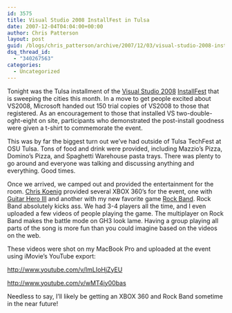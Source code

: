 ```yaml
---
id: 3575
title: Visual Studio 2008 InstallFest in Tulsa
date: 2007-12-04T04:04:00+00:00
author: Chris Patterson
layout: post
guid: /blogs/chris_patterson/archive/2007/12/03/visual-studio-2008-installfest-in-tulsa.aspx
dsq_thread_id:
  - "340267563"
categories:
  - Uncategorized
---
```

Tonight was the Tulsa installment of the [Visual Studio 2008](http://msdn2.microsoft.com/en-us/vstudio/default.aspx) [InstallFest](http://blogs.msdn.com/chkoenig/archive/2007/11/27/visual-studio-2008-installfest-update.aspx) that is sweeping the cities this month. In a move to get people excited about VS2008, Microsoft handed out 150 trial copies of VS2008 to those that registered. As an encouragement to those that installed VS two-double-oght-eight on site, participants who demonstrated the post-install goodness were given a t-shirt to commemorate the event. 

This was by far the biggest turn out we&#8217;ve had outside of Tulsa TechFest at OSU Tulsa. Tons of food and drink were provided, including Mazzio&#8217;s Pizza, Domino&#8217;s Pizza, and Spaghetti Warehouse pasta trays. There was plenty to go around and everyone was talking and discussing anything and everything. Good times. 

Once we arrived, we camped out and provided the entertainment for the room. [Chris Koenig](http://blogs.msdn.com/chkoenig/default.aspx) provided several XBOX 360&#8217;s for the event, one with [Guitar Hero III](http://en.wikipedia.org/wiki/Guitar_Hero_III:_Legends_of_Rock) and another with my new favorite game [Rock Band](http://en.wikipedia.org/wiki/Rock_Band). Rock Band absolutely kicks ass. We had 3-4 players all the time, and I even uploaded a few videos of people playing the game. The multiplayer on Rock Band makes the battle mode on GH3 look lame. Having a group playing all parts of the song is more fun than you could imagine based on the videos on the web. 

These videos were shot on my MacBook Pro and uploaded at the event using iMovie&#8217;s YouTube export: 

<http://www.youtube.com/v/ImLIoHjZyEU>
  

  
<http://www.youtube.com/v/wMT4iy00bas> 

Needless to say, I&#8217;ll likely be getting an XBOX 360 and Rock Band sometime in the near future!